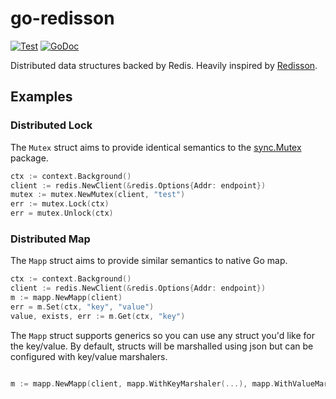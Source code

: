 # go-redisson

[![Test](https://github.com/sovietaced/go-redisson/actions/workflows/ci.yml/badge.svg)](https://github.com/sovietaced/go-redisson/actions/workflows/ci.yml)
[![GoDoc](https://godoc.org/github.com/sovietaced/go-redisson?status.png)](http://godoc.org/github.com/sovietaced/go-redisson)

 
Distributed data structures backed by Redis. Heavily inspired by [Redisson](https://github.com/redisson/redisson).

## Examples

### Distributed Lock

The `Mutex` struct aims to provide identical semantics to the [sync.Mutex](https://pkg.go.dev/sync#Mutex) package.

```go
ctx := context.Background()
client := redis.NewClient(&redis.Options{Addr: endpoint})
mutex := mutex.NewMutex(client, "test")
err := mutex.Lock(ctx)
err = mutex.Unlock(ctx)
```

### Distributed Map

The `Mapp` struct aims to provide similar semantics to native Go map.

```go
ctx := context.Background()
client := redis.NewClient(&redis.Options{Addr: endpoint})
m := mapp.NewMapp(client)
err = m.Set(ctx, "key", "value")
value, exists, err := m.Get(ctx, "key")
```

The `Mapp` struct supports generics so you can use any struct you'd like for the key/value. By default, structs will be
marshalled using json but can be configured with key/value marshalers. 

```go

m := mapp.NewMapp(client, mapp.WithKeyMarshaler(...), mapp.WithValueMarshaller(...))
```
